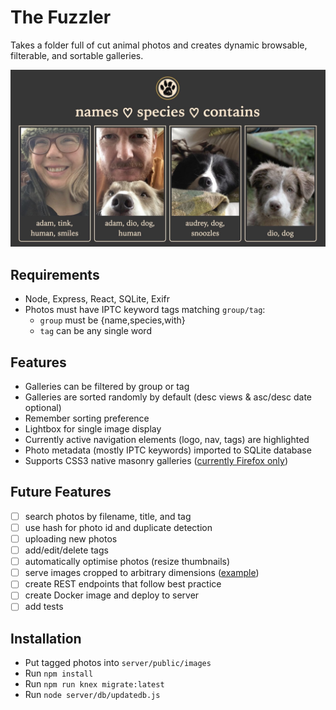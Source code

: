 # The Fuzzler

Takes a folder full of cut animal photos and creates dynamic browsable, filterable, and sortable galleries.

![screenshot](server/public/screenshot.jpg)

## Requirements

- Node, Express, React, SQLite, Exifr
- Photos must have IPTC keyword tags matching `group/tag`:
  - `group` must be {name,species,with}
  - `tag` can be any single word

## Features

- Galleries can be filtered by group or tag
- Galleries are sorted randomly by default (desc views & asc/desc date optional)
- Remember sorting preference
- Lightbox for single image display
- Currently active navigation elements (logo, nav, tags) are highlighted
- Photo metadata (mostly IPTC keywords) imported to SQLite database
- Supports CSS3 native masonry galleries ([currently Firefox only](https://developer.mozilla.org/en-US/docs/Web/CSS/CSS_Grid_Layout/Masonry_Layout))

## Future Features

- [ ] search photos by filename, title, and tag
- [ ] use hash for photo id and duplicate detection
- [ ] uploading new photos
- [ ] add/edit/delete tags
- [ ] automatically optimise photos (resize thumbnails)
- [ ] serve images cropped to arbitrary dimensions ([example](https://random.imagecdn.app/v1/docs))
- [ ] create REST endpoints that follow best practice
- [ ] create Docker image and deploy to server
- [ ] add tests

## Installation

- Put tagged photos into `server/public/images`
- Run `npm install`
- Run `npm run knex migrate:latest`
- Run `node server/db/updatedb.js`
